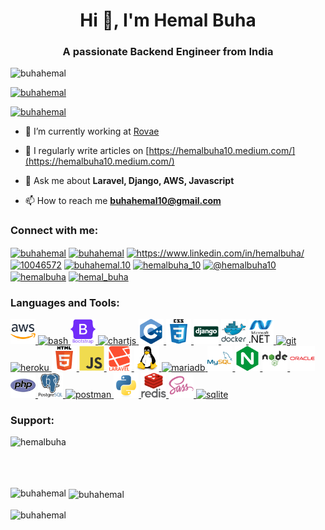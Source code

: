 <h1 align="center">Hi 👋, I'm Hemal Buha</h1>
<h3 align="center">A passionate Backend Engineer from India</h3>

<p align="left"> <img src="https://komarev.com/ghpvc/?username=buhahemal&label=Profile%20views&color=0e75b6&style=flat" alt="buhahemal" /> </p>

<p align="left"> <a href="https://github.com/ryo-ma/github-profile-trophy"><img src="https://github-profile-trophy.vercel.app/?username=buhahemal" alt="buhahemal" /></a> </p>

<p align="left"> <a href="https://twitter.com/buhahemal" target="blank"><img src="https://img.shields.io/twitter/follow/buhahemal?logo=twitter&style=for-the-badge" alt="buhahemal" /></a> </p>

- 🔭 I’m currently working at [Rovae](https://rovae.in/)

- 📝 I regularly write articles on [https://hemalbuha10.medium.com/](https://hemalbuha10.medium.com/)

- 💬 Ask me about **Laravel, Django, AWS, Javascript**

- 📫 How to reach me **buhahemal10@gmail.com**

<h3 align="left">Connect with me:</h3>
<p align="left">
<a href="https://dev.to/buhahemal" target="blank"><img align="center" src="https://cdn.jsdelivr.net/npm/simple-icons@3.0.1/icons/dev-dot-to.svg" alt="buhahemal" height="30" width="40" /></a>
<a href="https://twitter.com/buhahemal" target="blank"><img align="center" src="https://cdn.jsdelivr.net/npm/simple-icons@3.0.1/icons/twitter.svg" alt="buhahemal" height="30" width="40" /></a>
<a href="https://linkedin.com/in/https://www.linkedin.com/in/hemalbuha/" target="blank"><img align="center" src="https://cdn.jsdelivr.net/npm/simple-icons@3.0.1/icons/linkedin.svg" alt="https://www.linkedin.com/in/hemalbuha/" height="30" width="40" /></a>
<a href="https://stackoverflow.com/users/10046572" target="blank"><img align="center" src="https://cdn.jsdelivr.net/npm/simple-icons@3.0.1/icons/stackoverflow.svg" alt="10046572" height="30" width="40" /></a>
<a href="https://fb.com/buhahemal.10" target="blank"><img align="center" src="https://cdn.jsdelivr.net/npm/simple-icons@3.0.1/icons/facebook.svg" alt="buhahemal.10" height="30" width="40" /></a>
<a href="https://instagram.com/hemalbuha_10" target="blank"><img align="center" src="https://cdn.jsdelivr.net/npm/simple-icons@3.0.1/icons/instagram.svg" alt="hemalbuha_10" height="30" width="40" /></a>
<a href="https://medium.com/@hemalbuha10" target="blank"><img align="center" src="https://cdn.jsdelivr.net/npm/simple-icons@3.0.1/icons/medium.svg" alt="@hemalbuha10" height="30" width="40" /></a>
<a href="https://www.hackerrank.com/hemalbuha" target="blank"><img align="center" src="https://cdn.jsdelivr.net/npm/simple-icons@3.0.1/icons/hackerrank.svg" alt="hemalbuha" height="30" width="40" /></a>
<a href="https://www.leetcode.com/hemal_buha" target="blank"><img align="center" src="https://cdn.jsdelivr.net/npm/simple-icons@3.0.1/icons/leetcode.svg" alt="hemal_buha" height="30" width="40" /></a>
</p>

<h3 align="left">Languages and Tools:</h3>
<p align="left"> <a href="https://aws.amazon.com" target="_blank"> <img src="https://raw.githubusercontent.com/devicons/devicon/master/icons/amazonwebservices/amazonwebservices-original-wordmark.svg" alt="aws" width="40" height="40"/> </a> <a href="https://www.gnu.org/software/bash/" target="_blank"> <img src="https://www.vectorlogo.zone/logos/gnu_bash/gnu_bash-icon.svg" alt="bash" width="40" height="40"/> </a> <a href="https://getbootstrap.com" target="_blank"> <img src="https://raw.githubusercontent.com/devicons/devicon/master/icons/bootstrap/bootstrap-plain-wordmark.svg" alt="bootstrap" width="40" height="40"/> </a> <a href="https://www.chartjs.org" target="_blank"> <img src="https://www.chartjs.org/media/logo-title.svg" alt="chartjs" width="40" height="40"/> </a> <a href="https://www.w3schools.com/cpp/" target="_blank"> <img src="https://raw.githubusercontent.com/devicons/devicon/master/icons/cplusplus/cplusplus-original.svg" alt="cplusplus" width="40" height="40"/> </a> <a href="https://www.w3schools.com/css/" target="_blank"> <img src="https://raw.githubusercontent.com/devicons/devicon/master/icons/css3/css3-original-wordmark.svg" alt="css3" width="40" height="40"/> </a> <a href="https://www.djangoproject.com/" target="_blank"> <img src="https://raw.githubusercontent.com/devicons/devicon/master/icons/django/django-original.svg" alt="django" width="40" height="40"/> </a> <a href="https://www.docker.com/" target="_blank"> <img src="https://raw.githubusercontent.com/devicons/devicon/master/icons/docker/docker-original-wordmark.svg" alt="docker" width="40" height="40"/> </a> <a href="https://dotnet.microsoft.com/" target="_blank"> <img src="https://raw.githubusercontent.com/devicons/devicon/master/icons/dot-net/dot-net-original-wordmark.svg" alt="dotnet" width="40" height="40"/> </a> <a href="https://git-scm.com/" target="_blank"> <img src="https://www.vectorlogo.zone/logos/git-scm/git-scm-icon.svg" alt="git" width="40" height="40"/> </a> <a href="https://heroku.com" target="_blank"> <img src="https://www.vectorlogo.zone/logos/heroku/heroku-icon.svg" alt="heroku" width="40" height="40"/> </a> <a href="https://www.w3.org/html/" target="_blank"> <img src="https://raw.githubusercontent.com/devicons/devicon/master/icons/html5/html5-original-wordmark.svg" alt="html5" width="40" height="40"/> </a> <a href="https://developer.mozilla.org/en-US/docs/Web/JavaScript" target="_blank"> <img src="https://raw.githubusercontent.com/devicons/devicon/master/icons/javascript/javascript-original.svg" alt="javascript" width="40" height="40"/> </a> <a href="https://laravel.com/" target="_blank"> <img src="https://raw.githubusercontent.com/devicons/devicon/master/icons/laravel/laravel-plain-wordmark.svg" alt="laravel" width="40" height="40"/> </a> <a href="https://www.linux.org/" target="_blank"> <img src="https://raw.githubusercontent.com/devicons/devicon/master/icons/linux/linux-original.svg" alt="linux" width="40" height="40"/> </a> <a href="https://mariadb.org/" target="_blank"> <img src="https://www.vectorlogo.zone/logos/mariadb/mariadb-icon.svg" alt="mariadb" width="40" height="40"/> </a> <a href="https://www.mysql.com/" target="_blank"> <img src="https://raw.githubusercontent.com/devicons/devicon/master/icons/mysql/mysql-original-wordmark.svg" alt="mysql" width="40" height="40"/> </a> <a href="https://www.nginx.com" target="_blank"> <img src="https://raw.githubusercontent.com/devicons/devicon/master/icons/nginx/nginx-original.svg" alt="nginx" width="40" height="40"/> </a> <a href="https://nodejs.org" target="_blank"> <img src="https://raw.githubusercontent.com/devicons/devicon/master/icons/nodejs/nodejs-original-wordmark.svg" alt="nodejs" width="40" height="40"/> </a> <a href="https://www.oracle.com/" target="_blank"> <img src="https://raw.githubusercontent.com/devicons/devicon/master/icons/oracle/oracle-original.svg" alt="oracle" width="40" height="40"/> </a> <a href="https://www.php.net" target="_blank"> <img src="https://raw.githubusercontent.com/devicons/devicon/master/icons/php/php-original.svg" alt="php" width="40" height="40"/> </a> <a href="https://www.postgresql.org" target="_blank"> <img src="https://raw.githubusercontent.com/devicons/devicon/master/icons/postgresql/postgresql-original-wordmark.svg" alt="postgresql" width="40" height="40"/> </a> <a href="https://postman.com" target="_blank"> <img src="https://www.vectorlogo.zone/logos/getpostman/getpostman-icon.svg" alt="postman" width="40" height="40"/> </a> <a href="https://www.python.org" target="_blank"> <img src="https://raw.githubusercontent.com/devicons/devicon/master/icons/python/python-original.svg" alt="python" width="40" height="40"/> </a> <a href="https://redis.io" target="_blank"> <img src="https://raw.githubusercontent.com/devicons/devicon/master/icons/redis/redis-original-wordmark.svg" alt="redis" width="40" height="40"/> </a> <a href="https://sass-lang.com" target="_blank"> <img src="https://raw.githubusercontent.com/devicons/devicon/master/icons/sass/sass-original.svg" alt="sass" width="40" height="40"/> </a> <a href="https://www.sqlite.org/" target="_blank"> <img src="https://www.vectorlogo.zone/logos/sqlite/sqlite-icon.svg" alt="sqlite" width="40" height="40"/> </a> </p>


<h3 align="left">Support:</h3>
<p><a href="https://www.buymeacoffee.com/hemalbuha"> <img align="left" src="https://cdn.buymeacoffee.com/buttons/v2/default-yellow.png" height="50" width="210" alt="hemalbuha" /></a></p><br><br><br><br>


<p><img align="left" src="https://github-readme-stats.vercel.app/api/top-langs?username=buhahemal&show_icons=true&locale=en&layout=compact" alt="buhahemal" /></p>

<p>&nbsp;<img align="center" src="https://github-readme-stats.vercel.app/api?username=buhahemal&show_icons=true&locale=en" alt="buhahemal" /></p>

<p><img align="center" src="https://github-readme-streak-stats.herokuapp.com/?user=buhahemal&" alt="buhahemal" /></p>

